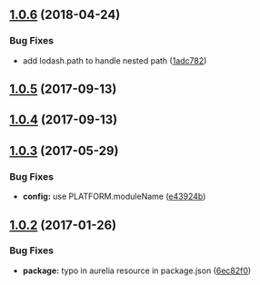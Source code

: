 <a name="1.0.6"></a>
## [1.0.6](https://github.com/jmzagorski/aurelia-value-converters/compare/v1.0.5...v1.0.6) (2018-04-24)


### Bug Fixes

* add lodash.path to handle nested path ([1adc782](https://github.com/jmzagorski/aurelia-value-converters/commit/1adc782))



<a name="1.0.5"></a>
## [1.0.5](https://github.com/jmzagorski/aurelia-value-converters/compare/v1.0.4...v1.0.5) (2017-09-13)



<a name="1.0.4"></a>
## [1.0.4](https://github.com/jmzagorski/aurelia-value-converters/compare/v1.0.3...v1.0.4) (2017-09-13)



<a name="1.0.3"></a>
## [1.0.3](https://github.com/jmzagorski/aurelia-value-converters/compare/v1.0.2...v1.0.3) (2017-05-29)


### Bug Fixes

* **config:** use PLATFORM.moduleName ([e43924b](https://github.com/jmzagorski/aurelia-value-converters/commit/e43924b))



<a name="1.0.2"></a>
## [1.0.2](https://github.com/jmzagorski/aurelia-value-converters/compare/v1.0.1...v1.0.2) (2017-01-26)


### Bug Fixes

* **package:** typo in aurelia resource in package.json ([6ec82f0](https://github.com/jmzagorski/aurelia-value-converters/commit/6ec82f0))




